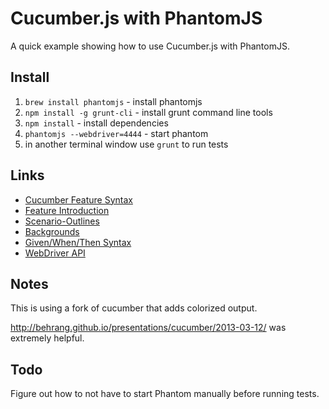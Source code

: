 # Cucumber.js with PhantomJS

A quick example showing how to use Cucumber.js with PhantomJS.

## Install
1. `brew install phantomjs` - install phantomjs
2. `npm install -g grunt-cli` - install grunt command line tools
3. `npm install` - install dependencies
4. `phantomjs --webdriver=4444` - start phantom
5. in another terminal window use `grunt` to run tests

## Links

* [Cucumber Feature Syntax](https://github.com/cucumber/cucumber/wiki/Gherkin)
* [Feature Introduction](https://github.com/cucumber/cucumber/wiki/Feature-Introduction)
* [Scenario-Outlines](https://github.com/cucumber/cucumber/wiki/Scenario-Outlines)
* [Backgrounds](https://github.com/cucumber/cucumber/wiki/Background)
* [Given/When/Then Syntax](https://github.com/cucumber/cucumber/wiki/Given-When-Then)
* [WebDriver API](https://github.com/admc/wd#supported-methods)

## Notes

This is using a fork of cucumber that adds colorized output.

http://behrang.github.io/presentations/cucumber/2013-03-12/ was extremely helpful.

## Todo

Figure out how to not have to start Phantom manually before running tests.